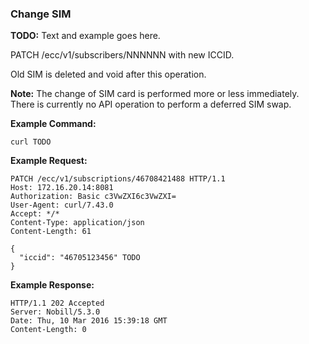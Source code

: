 ### Change SIM

__TODO:__ Text and example goes here.

PATCH /ecc/v1/subscribers/NNNNNN with new ICCID.

Old SIM is deleted and void after this operation.

__Note:__ The change of SIM card is performed more or less immediately. There is currently no API operation to perform a deferred SIM swap. 

__Example Command:__
```
curl TODO
```

__Example Request:__
```
PATCH /ecc/v1/subscriptions/46708421488 HTTP/1.1
Host: 172.16.20.14:8081
Authorization: Basic c3VwZXI6c3VwZXI=
User-Agent: curl/7.43.0
Accept: */*
Content-Type: application/json
Content-Length: 61

{
  "iccid": "46705123456" TODO
}
```


__Example Response:__
```
HTTP/1.1 202 Accepted
Server: Nobill/5.3.0
Date: Thu, 10 Mar 2016 15:39:18 GMT
Content-Length: 0
```

